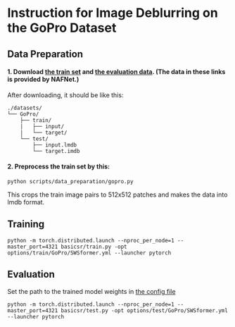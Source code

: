 # Instruction for Image Deblurring on the GoPro Dataset

## Data Preparation
#### 1. Download [the train set](https://drive.google.com/file/d/1zgALzrLCC_tcXKu_iHQTHukKUVT1aodI/view) and [the evaluation data](https://drive.google.com/file/d/1abXSfeRGrzj2mQ2n2vIBHtObU6vXvr7C/view). (The data in these links is provided by NAFNet.)
   
After downloading, it should be like this:
```
./datasets/
└── GoPro/
    ├── train/
    |   ├── input/
    |   └── target/
    └── test/
        ├── input.lmdb
        └── target.imdb
```
#### 2. Preprocess the train set by this:

``` 
python scripts/data_preparation/gopro.py
```

This crops the train image pairs to 512x512 patches and makes the data into lmdb format.

## Training
 ``` 
python -m torch.distributed.launch --nproc_per_node=1 --master_port=4321 basicsr/train.py -opt options/train/GoPro/SWSformer.yml --launcher pytorch
```

## Evaluation
Set the path to the trained model weights in [the config file](../options/test/GoPro/SWSformer.yml)
 ``` 
python -m torch.distributed.launch --nproc_per_node=1 --master_port=4321 basicsr/test.py -opt options/test/GoPro/SWSformer.yml --launcher pytorch
```

